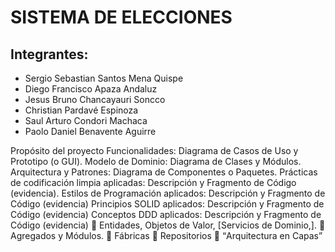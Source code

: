 # SISTEMA DE ELECCIONES

## Integrantes:

- Sergio Sebastian Santos Mena Quispe
- Diego Francisco Apaza Andaluz
- Jesus Bruno Chancayauri Soncco
- Christian Pardavé Espinoza
- Saul Arturo Condori Machaca
- Paolo Daniel Benavente Aguirre
  
Propósito del proyecto
Funcionalidades: Diagrama de Casos de Uso y Prototipo (o GUI).
Modelo de Dominio: Diagrama de Clases y Módulos.
Arquitectura y Patrones: Diagrama de Componentes o Paquetes.
Prácticas de codificación limpia aplicadas: Descripción y Fragmento de Código (evidencia).
Estilos de Programación aplicados: Descripción y Fragmento de Código (evidencia)
Principios SOLID aplicados: Descripción y Fragmento de Código (evidencia)
Conceptos DDD aplicados: Descripción y Fragmento de Código (evidencia)
     Entidades, Objetos de Valor, [Servicios de Dominio,].
     Agregados y Módulos.
     Fábricas
     Repositorios
     “Arquitectura en Capas”
